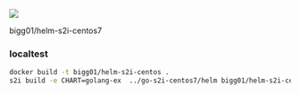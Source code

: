 
[![](https://images.microbadger.com/badges/version/bigg01/helm-s2i-centos7.svg)](https://microbadger.com/images/bigg01/helm-s2i-centos7 "Get your own version badge on microbadger.com")


bigg01/helm-s2i-centos7


### localtest
```sh
docker build -t bigg01/helm-s2i-centos .
s2i build -e CHART=golang-ex  ../go-s2i-centos7/helm bigg01/helm-s2i-centos test
```